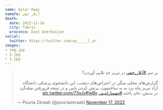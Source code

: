 ```yaml
---
name: Aylar Haqi
nameFa: آیلار حقی
death:
  date: 2022-11-16
  city: Tabriz
  province: East Azerbaijan
social:
  twitter: https://twitter.com/ay_____l_ar
images:
- img.jpg
- 2.jpg
- 1.jpg
---
```


<blockquote class="twitter-tweet"><p lang="fa" dir="rtl">بر سر <a href="https://twitter.com/hashtag/%D8%A2%DB%8C%D9%84%D8%A7%D8%B1_%D8%AD%D9%82%DB%8C?src=hash&amp;ref_src=twsrc%5Etfw">#آیلار_حقی</a> در تبریز چه بلایی آوردن؟<br><br>گزارش‌های محلی میگن در اعتراض‌های دیشب، این دانشجوی پزشکی دانشگاه آزاد تبریز پناه برد به یه ساختمون، پرتش کردن پایین و در نتیجه فرورفتن میله‌گرد در بدنش، جان باخته.<a href="https://twitter.com/hashtag/%D9%85%D9%87%D8%B3%D8%A7_%D8%A7%D9%85%DB%8C%D9%86%DB%8C?src=hash&amp;ref_src=twsrc%5Etfw">#مهسا_امینی</a> <a href="https://t.co/73vJvffwBv">pic.twitter.com/73vJvffwBv</a></p>&mdash; Pouria Zeraati (@pouriazeraati) <a href="https://twitter.com/pouriazeraati/status/1593313526470348819?ref_src=twsrc%5Etfw">November 17, 2022</a></blockquote> <script async src="https://platform.twitter.com/widgets.js" charset="utf-8"></script>